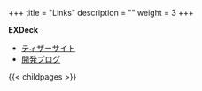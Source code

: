 +++
title = "Links"
description = ""
weight = 3
+++

**EXDeck**
 - [ティザーサイト](https://exdeck.jp)
 - [開発ブログ](https://exdeck.site)

{{< childpages >}}
